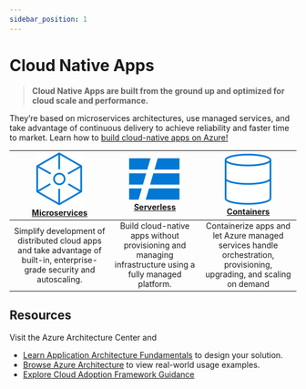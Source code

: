 ```yaml
---
sidebar_position: 1
---
```


# Cloud Native Apps

> **Cloud Native Apps are built from the ground up and optimized for cloud scale and performance.**

They’re based on microservices architectures, use managed services, and take advantage of continuous delivery to achieve reliability and faster time to market. Learn how to [build cloud-native apps on Azure!](https://azure.microsoft.com/en-us/solutions/cloud-native-apps/?WT.mc_id=javascript-74010-ninarasi)

|![Azure Microservices](../../static/img/svg/azure-microservices.svg) <br/> [**Microservices**](https://azure.microsoft.com/en-us/solutions/microservice-applications/?WT.mc_id=javascript-74010-ninarasi) |![Azure Serverless Icon](../../static/img/svg/azure-serverless.svg) <br/> [**Serverless**](https://azure.microsoft.com/en-us/solutions/serverless/?WT.mc_id=javascript-74010-ninarasi)  | ![Azure Containers Icon](../../static/img/svg/azure-containers.svg) <br/> [**Containers**](https://azure.microsoft.com/en-us/overview/containers/?WT.mc_id=javascript-74010-ninarasi) |
|:---:|:---:|:---:|
| Simplify development of distributed cloud apps and take advantage of built-in, enterprise-grade security and autoscaling. | Build cloud-native apps without provisioning and managing infrastructure using a fully managed platform.| Containerize apps and let Azure managed services handle orchestration, provisioning, upgrading, and scaling on demand|

## Resources 

Visit the Azure Architecture Center and
 * [Learn Application Architecture Fundamentals](https://docs.microsoft.com/en-us/azure/architecture/guide/?WT.mc_id=javascript-74010-ninarasi) to design your solution.
 * [Browse Azure Architecture](https://docs.microsoft.com/en-us/azure/architecture/browse/?WT.mc_id=javascript-74010-ninarasi) to view real-world usage examples.
 * [Explore Cloud Adoption Framework Guidance](https://docs.microsoft.com/en-us/azure/cloud-adoption-framework/?WT.mc_id=javascript-74010-ninarasi)
